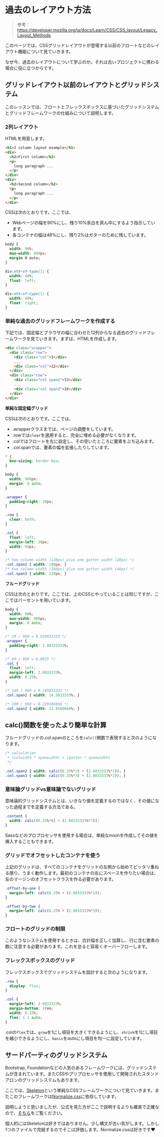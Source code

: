# 過去のレイアウト方法

> 参考：https://developer.mozilla.org/ja/docs/Learn/CSS/CSS_layout/Legacy_Layout_Methods

このページでは、CSSグリッドレイアウトが登場する以前のフロートなどのレイアウト機能について見ていきます。

なぜ今、過去のレイアウトについて学ぶのか。それは古いプロジェクトに携わる場合に役に立つからです。

## グリッドレイアウト以前のレイアウトとグリッドシステム

このレッスンでは、フロートとフレックスボックスに基づいたグリッドシステムとグリッドフレームワークの仕組みについて説明します。

### 2列レイアウト

HTMLを用意します。

```html
<h1>2 column layout example</h1>
<div>
  <h2>First column</h2>
  <p>
    long paragraph ...
  </p>
</div>
<div>
  <h2>Second column</h2>
  <p>
    long paragraph ...
  </p>
</div>
```

CSSは次のとおりです。ここでは、

- Webページの幅を90%にし、残り10%余白を真ん中にするよう指示しています。
- 各コンテナの幅は48%にし、残り2%はガターのために残しています。

```css
body {
  width: 90%;
  max-width: 900px;
  margin 0 auto;
}

div:nth-of-type(1) {
  width: 48%;
  float: left;
}

div:nth-of-type(2) {
  width: 48%;
  float: right;
}
```

### 単純な過去のグリッドフレームワークを作成する

下記では、固定幅とブラウザの幅に合わせた12列からなる過去のグリッドフレームワークを見ていきます。まずは、HTMLを作成します。

```html
<div class="wrapper">
  <div class="row">
    <div class="col">1</div>
    ...
    <div class="col">12</div>
  </div>
  <div class="row">
    <div class="col span2">13</div>
    ...
    <div class="col span3">16</div>
  </div>
</div>
```

**単純な固定幅グリッド**

CSSは次のとおりです。ここでは、

- .wrapperクラスまでは、ページの調整をしています。
- .rowでは`clear`を適用すると、完全に埋める必要がなくなります。
- .colではフロートを左に設定し、その空いたところに要素をぶち込みます。
- .col.spanでは、要素の幅を拡張したりしています。

```css
* {
  box-sizing: border-box;
}

body {
  width: 980px;
  margin: 0 auto;
}

.wrapper {
  padding-right: 20px;
}

.row {
  clear: both;
}

.col {
  float: left;
  margin-left: 20px;
  width: 60px;
}

/* two column width (120px) plus one gutter width (20px) */
.col.span2 { width: 140px; }
/* two column width (180px) plus one gutter width (40px) */
.col.span3 { width: 220px; }
```

**フルードグリッド**

CSSは次のとおりです。ここでは、上のCSSとやっていることは同じですが、ここではパーセントを用いています。

```css
body {
  width: 90%;
  max-width: 980px;
  margin: 0 auto;
}

/* 20 / 960 = 0.020833333 */
.wrapper {
  padding-right: 2.08333333%;
}

/* 60 / 960 = 0.0625 */
.col {
  float: left;
  margin-left: 2.0833333%;
  width: 6.25%;
}

/* 140 / 960 = 0.145833333 */
.col.span2 { width: 14.5833333%; }

/* 180 / 960 = 0.229166666 */
.col.span2 { width: 22.9166666%; }
```

## calc()関数を使ったより簡単な計算

フルードグリッドの.col.spanのところを`calc()`関数で表現すると次のようになります。

```css
/* calculation
 * (colwidth * spanwidth) + (gatter * spanwidth)
 */

.col.span2 { width: calc((6.25%*2) + (2.0833333%*1)); }
.col.span3 { width: calc((6.25%*3) + (2.0833333%*2)); }
```

### 意味論グリッドvs意味論でないグリッド

意味論的グリッドシステムとは、いきなり値を定義するのではなく、その値になった過程までを定義する方法である。

```css
.content {
  width: calc((6.25%*8) + (2.08333333%*7));
}
```

Sassなどのプロプロセッサを使用する場合は、単純なmixinを作成してその値を挿入することもできます。

### グリッドでオフセットしたコンテナを使う

上記のグリッドは、すべてのコンテナをグリッドの左側から始めてピッタリ重ねる限り、うまく動作します。最初のコンテナの左にスペースを作りたい場合は、左のマージンのオフセットクラスを作る必要があります。

```css
.offset-by-one {
  margin-left: calc(6.25% + (2.0833333%*2));
}

.offset-by-two {
  margin-left: calc(6.25% + (2.0833333%*3));
}
```

### フロートのグリッドの制限

このようなシステムを使用するときは、合計幅を正しく加算し、行に含む要素の数に注意する必要があります。これを怠ると容易くオーバーフローします。

### フレックスボックスのグリッド

フレックスボックスでグリッドシステムを設計すると次のようになります。

```css
.row {
  display: flex;
}

.col {
  margin-left: 2.0833333%;
  margin-bottom: 1rem;
  width: 6.25%;
  flex: 1 1 auto;
}
```

.colの`flex`では、`grow`を1にし項目を大きくできるようにし、`shrink`を1にし項目を縮小できるようにし、`basis`をautoにし項目を均一に設定しています。

## サードパーティのグリッドシステム

Bootstrap, Foundationなどの人気のあるフレームワークには、グリッドシステムが含まれています。またCSSやプリプロセッサを使用して開発されたスタンドアロンのグリッドシステムもあります。

ここでは、[Skeleton](http://getskeleton.com/)という単純なCSSフレームワークについて見ていきます。またこのフレームワークは[Normalize.css](http://necolas.github.io/normalize.css/)に依存しています。

説明しようと思いましたが、公式を見た方がここで説明するよりも確実で正確なので、[そちら](http://getskeleton.com/)をご覧ください。

個人的にはSkeletonは好きではありません。少し構文が古い気がします。しかし1つのファイルで完結するのでそこは評価します。Normalize.cssは好きです:heart:
